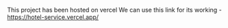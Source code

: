 This project has been hosted on vercel
We can use this link for its working - https://hotel-service.vercel.app/
